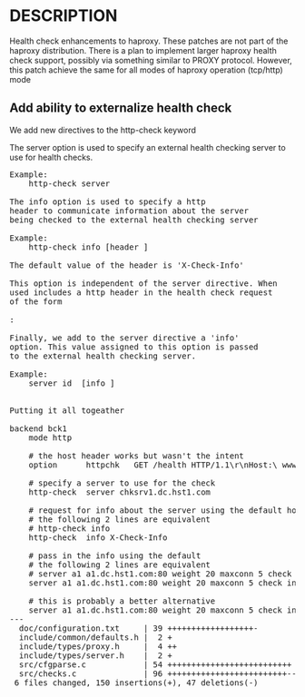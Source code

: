 DESCRIPTION
===========
Health check enhancements to haproxy. These patches are not part
of the haproxy distribution. There is a plan to implement larger
haproxy health check support, possibly via something similar
to PROXY protocol. However, this patch achieve the same for all
modes of haproxy operation (tcp/http) mode

Add ability to externalize health check
---------------------------------------
We add new directives to the http-check keyword

The server option is used to specify an external
health checking server to use for health checks.
<pre>
Example:
    http-check server <ipv4|ipv6>

The info option is used to specify a http
header to communicate information about the server
being checked to the external health checking server

Example:
    http-check info [header <http-header>]

The default value of the header is 'X-Check-Info'

This option is independent of the server directive. When
used includes a http header in the health check request
of the form

<http-header>: <value>

Finally, we add to the server directive a 'info'
option. This value assigned to this option is passed
to the external health checking server.

Example:
    server id <addr> [info <value>]


Putting it all togeather

backend bck1
    mode http

    # the host header works but wasn't the intent
    option      httpchk   GET /health HTTP/1.1\r\nHost:\ www.hst1.com

    # specify a server to use for the check
    http-check  server chksrv1.dc.hst1.com

    # request for info about the server using the default host header
    # the following 2 lines are equivalent
    # http-check info
    http-check  info X-Check-Info

    # pass in the info using the default
    # the following 2 lines are equivalent
    # server a1 a1.dc.hst1.com:80 weight 20 maxconn 5 check inter 2s
    server a1 a1.dc.hst1.com:80 weight 20 maxconn 5 check inter 2s info a1

    # this is probably a better alternative
    server a1 a1.dc.hst1.com:80 weight 20 maxconn 5 check inter 2s info a1.dc.hst1.com
---
  doc/configuration.txt     | 39 ++++++++++++++++++-
  include/common/defaults.h |  2 +
  include/types/proxy.h     |  4 ++
  include/types/server.h    |  2 +
  src/cfgparse.c            | 54 ++++++++++++++++++++++++++
  src/checks.c              | 96 +++++++++++++++++++++++++----------------------
 6 files changed, 150 insertions(+), 47 deletions(-)
</pre>
